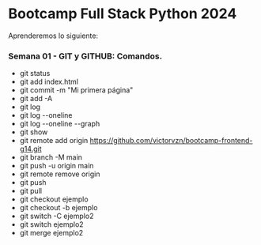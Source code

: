 # Bootcamp Full Stack Python 2024

Aprenderemos lo siguiente: 

### Semana 01 - GIT y GITHUB: Comandos.
   * git status
   * git add index.html
   * git commit -m "Mi primera página"
   * git add -A
   * git log
   * git log --oneline
   * git log --oneline --graph
   * git show
   * git remote add origin https://github.com/victorvzn/bootcamp-frontend-g14.git
   * git branch -M main
   * git push -u origin main
   * git remote remove origin
   * git push
   * git pull
   * git checkout ejemplo
   * git checkout -b ejemplo
   * git switch -C ejemplo2
   * git switch ejemplo2
   * git merge ejemplo2